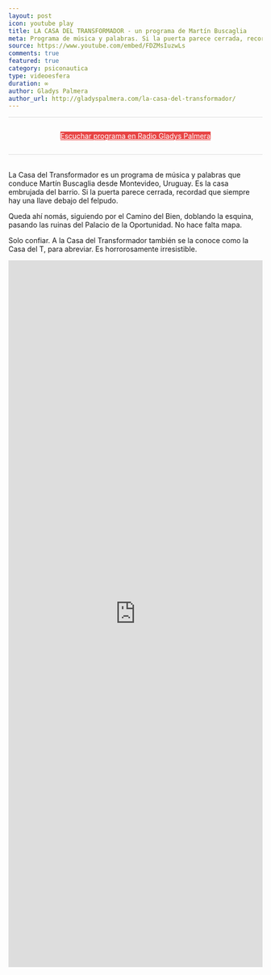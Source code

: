```yaml
---
layout: post
icon: youtube play
title: LA CASA DEL TRANSFORMADOR - un programa de Martín Buscaglia
meta: Programa de música y palabras. Si la puerta parece cerrada, recordad que siempre hay una llave debajo del felpudo.
source: https://www.youtube.com/embed/FDZMsIuzwLs
comments: true
featured: true
category: psiconautica
type: videoesfera
duration: ∞
author: Gladys Palmera
author_url: http://gladyspalmera.com/la-casa-del-transformador/
---
```


<div style="border-bottom: 1px solid #ddd;border-top: 1px solid #ddd;padding: 2em 0;text-align: center;">
	<a class="ui button" style="background: #e84545; color: #fff;" href="http://gladyspalmera.com/la-casa-del-transformador/" target="_blank">Escuchar programa en Radio Gladys Palmera</a>
</div>
<br>

La Casa del Transformador es un programa de música y palabras que conduce Martín Buscaglia desde Montevideo, Uruguay. Es la casa embrujada del barrio. Si la puerta parece cerrada, recordad que siempre hay una llave debajo del felpudo.

Queda ahí nomás, siguiendo por el Camino del Bien, doblando la esquina, pasando las ruinas del Palacio de la Oportunidad. No hace falta mapa.

Solo confiar. A la Casa del Transformador también se la conoce como la Casa del T, para abreviar.
Es horrorosamente irresistible. 



<iframe src="http://cloud.gladyspalmera.net/gladyscloud/widget-gladyscloud/index.php?id=72" height="1400" width="100%" frameborder="no" scrolling="no"></iframe>
